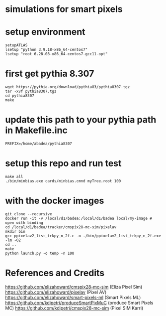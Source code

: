 # simulations for smart pixels

# setup environment
```
setupATLAS
lsetup "python 3.9.18-x86_64-centos7"
lsetup "root 6.28.08-x86_64-centos7-gcc11-opt"
```

# first get pythia 8.307
```
wget https://pythia.org/download/pythia83/pythia8307.tgz
tar -xvf pythia8307.tgz
cd pythia8307
make
````

# update this path to your pythia path in Makefile.inc
`PREFIX=/home/abadea/pythia8307`

# setup this repo and run test
```
make all
./bin/minbias.exe cards/minbias.cmnd myTree.root 100
```

# with the docker images
```
git clone --recursive
docker run -it -v /local/d1/badea:/local/d1/badea local/my-image # open with binding
cd /local/d1/badea/tracker/cmspix28-mc-sim/pixelav
mkdir bin
gcc ppixelav2_list_trkpy_n_2f.c -o ./bin/ppixelav2_list_trkpy_n_2f.exe -lm -O2
cd ..
make
python launch.py -o temp -n 100
```
# References and Credits
https://github.com/elizahoward/cmspix28-mc-sim (Eliza Pixel Sim)
https://github.com/elizahoward/pixelav (Pixel AV)
https://github.com/elizahoward/smart-pixels-ml (Smart Pixels ML)
https://github.com/kdipetri/produceSmartPixMuC (produce Smart Pixels MC)
https://github.com/kdipetri/cmspix28-mc-sim (Pixel SIM Karri)